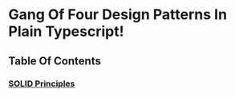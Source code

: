 # Gang Of Four Design Patterns In Plain Typescript!

## Table Of Contents

### [ SOLID Principles ](https://github.com/tajpouria/GOFDesingPattenrs/tree/master/SOLIDPrinciples)
